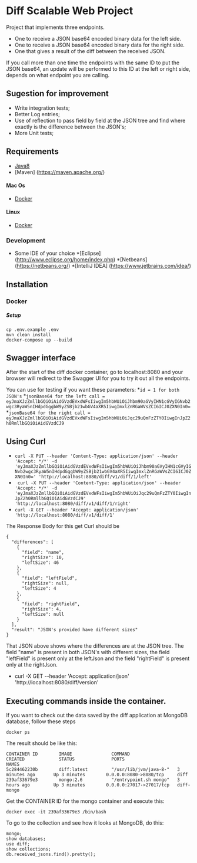 # Diff Scalable Web Project

Project that implements three endpoints.
- One to receive a JSON base64 encoded binary data for the left side.
- One to receive a JSON base64 encoded binary data for the right side.
- One that gives a result of the diff between the received JSON.

If you call more than one time the endpoints with the same ID to put the JSON base64, an update will be performed to this ID at the left or right side, depends on what endpoint you are calling.

## Sugestion for improvement
- Write integration tests;
- Better Log entries;
- Use of reflection to pass field by field at the JSON tree and find where exactly is the difference between the JSON's;
- More Unit tests;

## Requirements

* [Java8](http://www.oracle.com/technetwork/pt/java/javase/downloads/jdk8-downloads-2133151.html)
* [Maven] (https://maven.apache.org/)

#### Mac Os

* [Docker](https://docs.docker.com/docker-for-mac/)

#### Linux

* [Docker](https://docs.docker.com/engine/installation/linux/ubuntulinux/)

### Development

 * Some IDE of your choice *[Eclipse] (http://www.eclipse.org/home/index.php) *[Netbeans] (https://netbeans.org/) *[IntelliJ IDEA] (https://www.jetbrains.com/idea/)

## Installation

### Docker

##### Setup

```
cp .env.example .env
mvn clean install
docker-compose up --build
```
## Swagger interface

After the start of the diff docker container, go to localhost:8080 and your browser will redirect to the Swagger UI for you to try it out all the endpoints.

You can use for testing if you want these parameters:
*```id = 1 for both JSON's```
*```jsonBase64 for the left call = eyJmaXJzZmllbGQiOiAidGVzdEVxdWFsIiwgIm5hbWUiOiJhbm90aGVyIHN1cGVyIGNvb2wgc3RyaW5nIHdpdGggbW9yZSBjb21wbGV4aXR5IiwgImxlZnRGaWVsZCI6ICJ0ZXN0In0=```
*```jsonBase64 for the right call = eyJmaXJzZmllbGQiOiAidGVzdEVxdWFsIiwgIm5hbWUiOiJqc29uQmFzZTY0IiwgInJpZ2h0RmllbGQiOiAidGVzdCJ9```

## Using Curl
* ```curl -X PUT --header 'Content-Type: application/json' --header 'Accept: */*' -d 'eyJmaXJzZmllbGQiOiAidGVzdEVxdWFsIiwgIm5hbWUiOiJhbm90aGVyIHN1cGVyIGNvb2wgc3RyaW5nIHdpdGggbW9yZSBjb21wbGV4aXR5IiwgImxlZnRGaWVsZCI6ICJ0ZXN0In0=' 'http://localhost:8080/diff/v1/diff/1/left'```
* ``` curl -X PUT --header 'Content-Type: application/json' --header 'Accept: */*' -d 'eyJmaXJzZmllbGQiOiAidGVzdEVxdWFsIiwgIm5hbWUiOiJqc29uQmFzZTY0IiwgInJpZ2h0RmllbGQiOiAidGVzdCJ9' 'http://localhost:8080/diff/v1/diff/1/right'```
* ``` curl -X GET --header 'Accept: application/json' 'http://localhost:8080/diff/v1/diff/1' ```

The Response Body for this get Curl should be

```
{
  "differences": [
    {
      "field": "name",
      "rightSize": 10,
      "leftSize": 46
    },
    {
      "field": "leftField",
      "rightSize": null,
      "leftSize": 4
    },
    {
      "field": "rightField",
      "rightSize": 4,
      "leftSize": null
    }
  ],
  "result": "JSON's provided have different sizes"
}
```

That JSON above shows where the differences are at the JSON tree. The field "name" is present in both JSON's with different sizes, the field "leftField" is present only at the leftJson and the field "rightField" is present only at the rightJson.

* curl -X GET --header 'Accept: application/json' 'http://localhost:8080/diff/version'

## Executing commands inside the container.
If you want to check out the data saved by the diff application at MongoDB database, follow these steps

```
docker ps
```
The result should be like this:
```
CONTAINER ID        IMAGE               COMMAND                  CREATED             STATUS              PORTS                      NAMES
5c284462230b        diff:latest         "/usr/lib/jvm/java-8-"   3 minutes ago       Up 3 minutes        0.0.0.0:8080->8080/tcp     diff
239af33679e3        mongo:2.6           "/entrypoint.sh mongo"   3 hours ago         Up 3 minutes        0.0.0.0:27017->27017/tcp   diff-mongo
```
Get the CONTAINER ID for the mongo container and execute this:
```
docker exec -it 239af33679e3 /bin/bash
```
To go to the collection and see how it looks at MongoDB, do this:
```
mongo;
show databases;
use diff;
show collections;
db.received_jsons.find().pretty();
```

